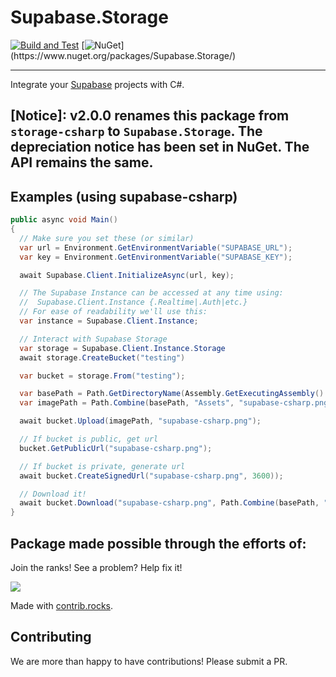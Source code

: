 # Supabase.Storage

[![Build and Test](https://github.com/supabase-community/storage-csharp/actions/workflows/build-and-test.yml/badge.svg)](https://github.com/supabase-community/storage-csharp/acionts/workflows/build-and-test.yml)
[![NuGet](https://img.shields.io/nuget/vpre/Supabase.Storage")](https://www.nuget.org/packages/Supabase.Storage/)

---

Integrate your [Supabase](https://supabase.io) projects with C#.

## [Notice]: v2.0.0 renames this package from `storage-csharp` to `Supabase.Storage`. The depreciation notice has been set in NuGet. The API remains the same.

## Examples (using supabase-csharp)

```c#
public async void Main()
{
  // Make sure you set these (or similar)
  var url = Environment.GetEnvironmentVariable("SUPABASE_URL");
  var key = Environment.GetEnvironmentVariable("SUPABASE_KEY");

  await Supabase.Client.InitializeAsync(url, key);

  // The Supabase Instance can be accessed at any time using:
  //  Supabase.Client.Instance {.Realtime|.Auth|etc.}
  // For ease of readability we'll use this:
  var instance = Supabase.Client.Instance;

  // Interact with Supabase Storage
  var storage = Supabase.Client.Instance.Storage
  await storage.CreateBucket("testing")

  var bucket = storage.From("testing");

  var basePath = Path.GetDirectoryName(Assembly.GetExecutingAssembly().CodeBase).Replace("file:", "");
  var imagePath = Path.Combine(basePath, "Assets", "supabase-csharp.png");

  await bucket.Upload(imagePath, "supabase-csharp.png");

  // If bucket is public, get url
  bucket.GetPublicUrl("supabase-csharp.png");

  // If bucket is private, generate url
  await bucket.CreateSignedUrl("supabase-csharp.png", 3600));

  // Download it!
  await bucket.Download("supabase-csharp.png", Path.Combine(basePath, "testing-download.png"));
}
```

## Package made possible through the efforts of:

Join the ranks! See a problem? Help fix it!

<a href="https://github.com/supabase-community/storage-csharp/graphs/contributors">
  <img src="https://contrib.rocks/image?repo=supabase-community/storage-csharp" />
</a>

Made with [contrib.rocks](https://contrib.rocks/preview?repo=supabase-community%storage-csharp).

## Contributing

We are more than happy to have contributions! Please submit a PR.
